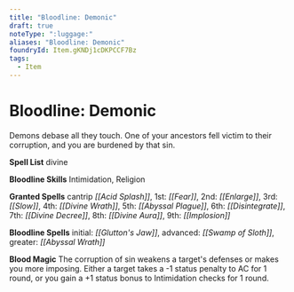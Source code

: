 ```yaml
---
title: "Bloodline: Demonic"
draft: true
noteType: ":luggage:"
aliases: "Bloodline: Demonic"
foundryId: Item.gKNDj1cDKPCCF7Bz
tags:
  - Item
---
```


# Bloodline: Demonic

Demons debase all they touch. One of your ancestors fell victim to their corruption, and you are burdened by that sin.

**Spell List** divine

**Bloodline Skills** Intimidation, Religion

**Granted Spells** cantrip _[[Acid Splash]]_, 1st: _[[Fear]]_, 2nd: _[[Enlarge]]_, 3rd: _[[Slow]]_, 4th: _[[Divine Wrath]]_, 5th: _[[Abyssal Plague]]_, 6th: _[[Disintegrate]]_, 7th: _[[Divine Decree]]_, 8th: _[[Divine Aura]]_, 9th: _[[Implosion]]_

**Bloodline Spells** initial: _[[Glutton's Jaw]]_, advanced: _[[Swamp of Sloth]]_, greater: _[[Abyssal Wrath]]_

**Blood Magic** The corruption of sin weakens a target's defenses or makes you more imposing. Either a target takes a -1 status penalty to AC for 1 round, or you gain a +1 status bonus to Intimidation checks for 1 round.



